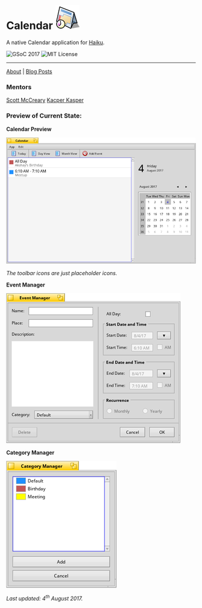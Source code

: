 # Calendar ![Calendar Icon](images/calendar_icon_64.png)
A native Calendar application for [Haiku](https://www.haiku-os.org/).

![GSoC 2017](https://img.shields.io/badge/GSoC-2017-green.svg)
![MIT License](https://img.shields.io/github/license/mashape/apistatus.svg)

***
[About](https://www.haiku-os.org/blog/akshayagarwal007/2017-05-08_gsoc_2017_calendar_application/) | [Blog Posts](https://www.haiku-os.org/blog/akshayagarwal007/)

### Mentors

[Scott McCreary](https://github.com/scottmc)
[Kacper Kasper](https://github.com/KapiX)


### Preview of Current State:

**Calendar Preview**

![Calendar Preview](images/calendar_preview_2.png)

*The toolbar icons are just placeholder icons.*

**Event Manager**

![Event Manager Preview](images/event_manager.png)

**Category Manager**

![Category Manager Preview](images/category_manager.png)



*Last updated: 4<sup>th</sup> August 2017.*
